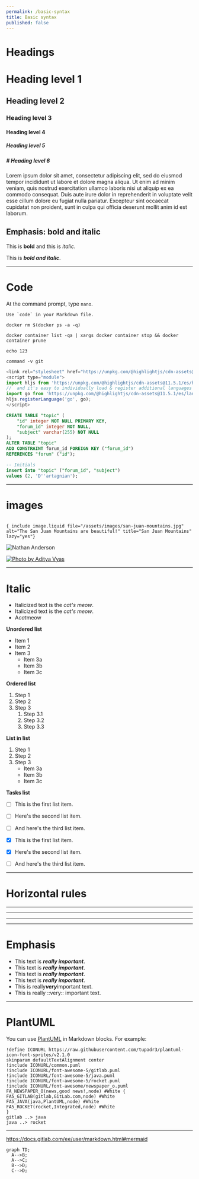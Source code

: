 ```yaml
---
permalink: /basic-syntax
title: Basic syntax
published: false
---
```


# Headings

# Heading level 1

## Heading level 2

### Heading level 3

#### Heading level 4

##### Heading level 5

##### # Heading level 6

Lorem ipsum dolor sit amet, consectetur adipiscing elit, sed do eiusmod tempor incididunt ut labore et dolore magna
aliqua. Ut enim ad minim veniam, quis nostrud exercitation ullamco laboris nisi ut aliquip ex ea commodo consequat. Duis
aute irure dolor in reprehenderit in voluptate velit esse cillum dolore eu fugiat nulla pariatur. Excepteur sint
occaecat cupidatat non proident, sunt in culpa qui officia deserunt mollit anim id est laborum.

## Emphasis: bold and italic

This is **bold** and this is _italic_.

This is ***bold and italic***.

---

# Code

At the command prompt, type `nano`.

``Use `code` in your Markdown file.``

```shell
docker rm $(docker ps -a -q)

docker container list -qa | xargs docker container stop && docker container prune

echo 123

command -v git
```


```javascript
<link rel="stylesheet" href="https://unpkg.com/@highlightjs/cdn-assets@11.5.1/styles/default.min.css">
<script type="module">
import hljs from 'https://unpkg.com/@highlightjs/cdn-assets@11.5.1/es/highlight.min.js';
//  and it's easy to individually load & register additional languages
import go from 'https://unpkg.com/@highlightjs/cdn-assets@11.5.1/es/languages/go.min.js';
hljs.registerLanguage('go', go);
</script>
```

```sql
CREATE TABLE "topic" (
    "id" integer NOT NULL PRIMARY KEY,
    "forum_id" integer NOT NULL,
    "subject" varchar(255) NOT NULL
);
ALTER TABLE "topic"
ADD CONSTRAINT forum_id FOREIGN KEY ("forum_id")
REFERENCES "forum" ("id");

-- Initials
insert into "topic" ("forum_id", "subject")
values (2, 'D''artagnian');
```

---

# images

```liquid

{ include image.liquid file="/assets/images/san-juan-mountains.jpg" alt="The San Juan Mountains are beautiful!" title="San Juan Mountains" lazy="yes"}
```


![Nathan Anderson](https://images.unsplash.com/photo-1478155536073-c815e5cefe44?auto=format&fit=crop&w=400&q=80 "Nathan Anderson")

[![Photo by Aditya Vyas](https://images.unsplash.com/photo-1657311277146-7ea9e88a3701?auto=format&fit=crop&w=400&q=80 "Photo by Aditya Vyas")](https://unsplash.com/photos/aN71p3mLj-A)




---

# Italic

- Italicized text is the *cat's meow*.
- Italicized text is the _cat's meow_.
- A*cat*meow


**Unordered list**

* Item 1
* Item 2
* Item 3
    * Item 3a
    * Item 3b
    * Item 3c

**Ordered list**

1. Step 1
2. Step 2
3. Step 3
    1. Step 3.1
    2. Step 3.2
    3. Step 3.3

**List in list**

1. Step 1
2. Step 2
3. Step 3
    * Item 3a
    * Item 3b
    * Item 3c

**Tasks list**

- [ ] This is the first list item.
- [ ] Here's the second list item.
- [ ] And here's the third list item.

- [x] This is the first list item.
- [x] Here's the second list item.
- [ ] And here's the third list item.

---

# Horizontal rules

***

---

_________________

---

# Emphasis

- This text is ***really important***.
- This text is ___really important___.
- This text is __*really important*__.
- This text is **_really important_**.
- This is really***very***important text.
- This is really ::very:: important text.

---

# PlantUML

You can use [PlantUML](http://plantuml.com/) in Markdown blocks. For example:

```plantuml
!define ICONURL https://raw.githubusercontent.com/tupadr3/plantuml-icon-font-sprites/v2.1.0
skinparam defaultTextAlignment center
!include ICONURL/common.puml
!include ICONURL/font-awesome-5/gitlab.puml
!include ICONURL/font-awesome-5/java.puml
!include ICONURL/font-awesome-5/rocket.puml
!include ICONURL/font-awesome/newspaper_o.puml
FA_NEWSPAPER_O(news,good news!,node) #White {
FA5_GITLAB(gitlab,GitLab.com,node) #White
FA5_JAVA(java,PlantUML,node) #White
FA5_ROCKET(rocket,Integrated,node) #White
}
gitlab ..> java
java ..> rocket
```

---

https://docs.gitlab.com/ee/user/markdown.html#mermaid

```mermaid
graph TD;
  A-->B;
  A-->C;
  B-->D;
  C-->D;
```
